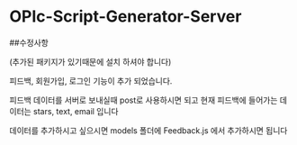 # OPIc-Script-Generator-Server

##수정사항


(추가된 패키지가 있기때문에 설치 하셔야 합니다)


피드백, 회원가입, 로그인 기능이 추가 되었습니다.


피드백 데이터를 서버로 보내실때 post로 사용하시면 되고 현재 피드백에 들어가는 데이터는 stars, text, email 입니다 


데이터를 추가하시고 싶으시면 models 폴더에 Feedback.js 에서 추가하시면 됩니다
